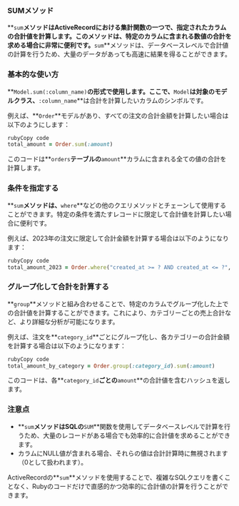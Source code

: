 ### SUMメソッド

**`sum`**メソッドはActiveRecordにおける集計関数の一つで、指定されたカラムの合計値を計算します。このメソッドは、特定のカラムに含まれる数値の合計を求める場合に非常に便利です。**`sum`**メソッドは、データベースレベルで合計値の計算を行うため、大量のデータがあっても高速に結果を得ることができます。

### **基本的な使い方**

**`Model.sum(:column_name)`**の形式で使用します。ここで、**`Model`**は対象のモデルクラス、**`:column_name`**は合計を計算したいカラムのシンボルです。

例えば、**`Order`**モデルがあり、すべての注文の合計金額を計算したい場合は以下のようにします：

```ruby
rubyCopy code
total_amount = Order.sum(:amount)

```

このコードは**`orders`**テーブルの**`amount`**カラムに含まれる全ての値の合計を計算します。

### **条件を指定する**

**`sum`**メソッドは、**`where`**などの他のクエリメソッドとチェーンして使用することができます。特定の条件を満たすレコードに限定して合計値を計算したい場合に便利です。

例えば、2023年の注文に限定して合計金額を計算する場合は以下のようになります：

```ruby
rubyCopy code
total_amount_2023 = Order.where("created_at >= ? AND created_at <= ?", Time.new(2023).beginning_of_year, Time.new(2023).end_of_year).sum(:amount)

```

### **グループ化して合計を計算する**

**`group`**メソッドと組み合わせることで、特定のカラムでグループ化した上での合計値を計算することができます。これにより、カテゴリーごとの売上合計など、より詳細な分析が可能になります。

例えば、注文を**`category_id`**ごとにグループ化し、各カテゴリーの合計金額を計算する場合は以下のようになります：

```ruby
rubyCopy code
total_amount_by_category = Order.group(:category_id).sum(:amount)

```

このコードは、各**`category_id`**ごとの**`amount`**の合計値を含むハッシュを返します。

### **注意点**

- **`sum`**メソッドはSQLの**`SUM`**関数を使用してデータベースレベルで計算を行うため、大量のレコードがある場合でも効率的に合計値を求めることができます。
- カラムにNULL値が含まれる場合、それらの値は合計計算時に無視されます（0として扱われます）。

ActiveRecordの**`sum`**メソッドを使用することで、複雑なSQLクエリを書くことなく、Rubyのコードだけで直感的かつ効率的に合計値の計算を行うことができます。